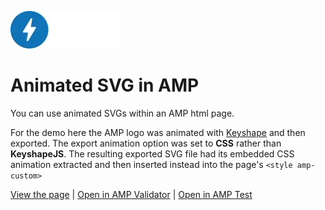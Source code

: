 ![](preview.gif)

# Animated SVG in AMP

You can use animated SVGs within an AMP html page. 

For the demo here the AMP logo was animated with [Keyshape](https://www.keyshapeapp.com) and then exported. The export animation option was set to **CSS** rather than **KeyshapeJS**. The resulting exported SVG file had its embedded CSS animation extracted and then inserted instead into the page's ``<style amp-custom>``



[View the page](https://jayholtslander.github.io/Animated-SVG-in-AMP/) | 
[Open in AMP Validator](https://validator.ampproject.org/#url=https%3A%2F%2Fjayholtslander.github.io%2FAnimated-SVG-in-AMP%2F) | [Open in AMP Test](https://search.google.com/test/amp?id=d0CJ1KjcAhXPAtm3jyC-Rg)
